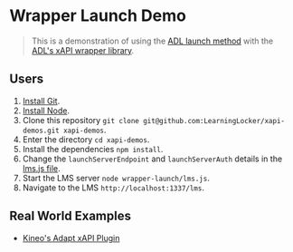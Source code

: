 # Wrapper Launch Demo
> This is a demonstration of using the [ADL launch method](https://github.com/adlnet/xapi-launch) with the [ADL's xAPI wrapper library](https://github.com/adlnet/xAPIWrapper).

## Users
1. [Install Git](https://git-scm.com/).
1. [Install Node](https://nodejs.org/en/).
1. Clone this repository `git clone git@github.com:LearningLocker/xapi-demos.git xapi-demos`.
1. Enter the directory `cd xapi-demos`.
1. Install the dependencies `npm install`.
1. Change the `launchServerEndpoint` and `launchServerAuth` details in the [lms.js file](/lms.js).
1. Start the LMS server `node wrapper-launch/lms.js`.
1. Navigate to the LMS `http://localhost:1337/lms`.

## Real World Examples
- [Kineo's Adapt xAPI Plugin](https://github.com/cgkineo/adapt-xAPI)
